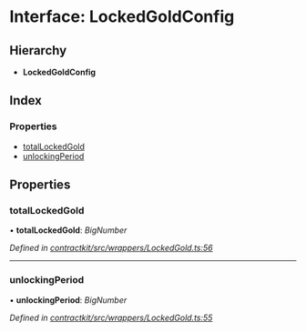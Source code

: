 # Interface: LockedGoldConfig

## Hierarchy

* **LockedGoldConfig**

## Index

### Properties

* [totalLockedGold](_contractkit_src_wrappers_lockedgold_.lockedgoldconfig.md#totallockedgold)
* [unlockingPeriod](_contractkit_src_wrappers_lockedgold_.lockedgoldconfig.md#unlockingperiod)

## Properties

###  totalLockedGold

• **totalLockedGold**: *BigNumber*

*Defined in [contractkit/src/wrappers/LockedGold.ts:56](https://github.com/celo-org/celo-monorepo/blob/master/packages/contractkit/src/wrappers/LockedGold.ts#L56)*

___

###  unlockingPeriod

• **unlockingPeriod**: *BigNumber*

*Defined in [contractkit/src/wrappers/LockedGold.ts:55](https://github.com/celo-org/celo-monorepo/blob/master/packages/contractkit/src/wrappers/LockedGold.ts#L55)*
